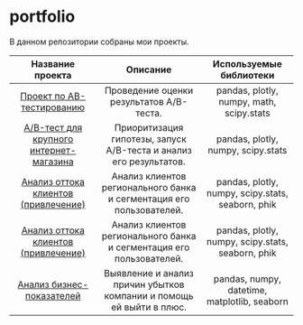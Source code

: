 # portfolio

В данном репозитории собраны мои проекты.

| Название проекта | Описание | Используемые библиотеки |
|:---------------------------:| :---------------------------: |:---------------------------:|
|[Проект по АB-тестированию](https://github.com/kotovvladislavm/portfolio/tree/main/ab_test(final_project)) | Проведение оценки результатов A/B-теста. | pandas, plotly, numpy, math, scipy.stats |
|[A/B-тест для крупного интернет-магазина](https://github.com/kotovvladislavm/portfolio/blob/main/ab_test_for_interntet_store/ab_test_for_internet_store.ipynb) | Приоритизация гипотезы, запуск A/B-теста и анализ его результатов. | pandas, plotly, numpy, scipy.stats |
|[Анализ оттока клиентов (привлечение)](https://github.com/kotovvladislavm/portfolio/blob/main/customer%20churn%20analysis%20(final%20project)/customer%20churn%20analysis.ipynb) | Анализ клиентов регионального банка и сегментация его пользователей. | pandas, plotly, numpy, scipy.stats, seaborn, phik|
|[Анализ оттока клиентов (привлечение)](https://github.com/kotovvladislavm/portfolio/blob/main/customer%20churn%20analysis%20(final%20project)/customer%20churn%20analysis.ipynb) | Анализ клиентов регионального банка и сегментация его пользователей. | pandas, plotly, numpy, scipy.stats, seaborn, phik|
|[Анализ бизнес-показателей](https://github.com/kotovvladislavm/portfolio/blob/main/procrastinate_pro_application_analysis/213e0e4d-f0b7-4c5f-a51c-13275ce1f3cc%20(1).ipynb) | Выявление и анализ причин убытков компании и помощь ей выйти в плюс. | pandas, numpy, datetime, matplotlib, seaborn|
